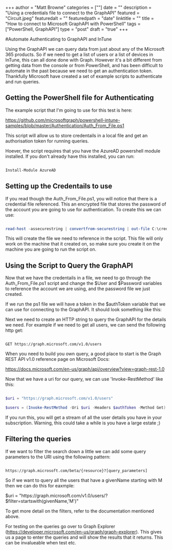 +++
author = "Matt Browne"
categories = [""]
date = ""
description = "Using a credentials file to connect to the GraphAPI"
featured = "Circuit.jpeg"
featuredalt = ""
featuredpath = "date"
linktitle = ""
title = "How to connect to Microsoft GraphAPI with PowerShell"
tags = ["PowerShell, GraphAPI"]
type = "post"
draft = "true"
+++


#Automate Authenticating to GraphAPI and InTune

 

Using the GraphAPI we can query data from just about any of the Microsoft 365 products.  So if we need to get a list of users or a list of devices in InTune, this can all done done with Graph.  However it's a bit different from getting data from the console or from PowerShell, and has been difficult to automate in the past because we need to get an authentication token.  Thankfully Microsoft have created a set of example scripts to authenticate and run queries.

 

## Getting the PowerShell file for Authenticating

 

The example script that I'm going to use for this test is here:

 

https://github.com/microsoftgraph/powershell-intune-samples/blob/master/Authentication/Auth_From_File.ps1

 

This script will allow us to store credentails in a local file and get an authorisation token for running queries.

 

Hoever, the script requires that you have the AzureAD powershell module installed.  If you don't already have this installed, you can run:

 

```PowerShell

Install-Module AzureAD

```

 

## Setting up the Credentails to use

 

If you read though the Auth_From_File.ps1, you will notice that there is a credential file referenced.  This an encrypted file that stores the password of the account you are going to use for authentication.  To create this we can use:

 

```PowerShell

read-host -assecurestring | convertfrom-securestring | out-file C:\cred.txt

```

 

This will create the file we need to reference in the script.  This file will only work on the machine that it created on, so make sure you create it on the machine you are going to run the script on.

 

 

## Using the Script to Query the GraphAPI

 

Now that we have the credentails in a file, we need to go through the Auth_From_File.ps1 script and change the $User and $Password variables to reference the account we are using, and the password file we just created.

 

If we run the ps1 file we will have a token in the $authToken variable that we can use for connecting to the GraphAPI.  It should look something like this:

 

Next we need to create an HTTP string to query the GraphAPI for the details we need.  For example if we need to get all users, we can send the following http get:

 

```

GET https://graph.microsoft.com/v1.0/users

```

 

When you need to build you own query, a good place to start is the Graph REST API v1.0 reference page on Microsoft Docs:

 

https://docs.microsoft.com/en-us/graph/api/overview?view=graph-rest-1.0

 

Now that we have a uri for our query, we can use 'Invoke-RestMethod' like this:

 

```PowerShell

$uri = "https://graph.microsoft.com/v1.0/users"

$users = (Invoke-RestMethod -Uri $uri -Headers $authToken -Method Get).Value

```

 

If you run this, you will get a stream of all the user details you have in your subscription.  Warning, this could take a while is you have a large estate ;)

 

## Filtering the queries

 

If we want to filter the search down a little we can add some query parameters to the URI using the following pattern:

 

```

https://graph.microsoft.com/beta/{resource}?[query_parameters]

```

 

So if we want to query all the users that have a givenName starting with M then we can do this for eaxmple:

 

$uri = "https://graph.microsoft.com/v1.0/users/?$filter=startswith(givenName,'M')"

 

To get more detail on the filters, refer to the documentation mentioned above.

 

For testing on the queries go over to Graph Explorer (https://developer.microsoft.com/en-us/graph/graph-explorer).  This gives us a page to enter the queries and will show the results that it returns.  This can be invalueable when test etc.

 

 

 